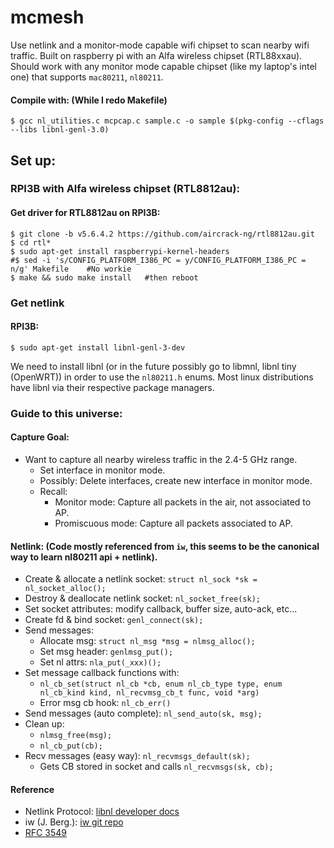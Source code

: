 # mcmesh
Use netlink and a monitor-mode capable wifi chipset to scan nearby wifi traffic. Built on raspberry pi with an Alfa wireless chipset (RTL88xxau).
Should work with any monitor mode capable chipset (like my laptop's intel one) that supports ```mac80211```, ```nl80211```.

#### Compile with: (While I redo Makefile)
```
$ gcc nl_utilities.c mcpcap.c sample.c -o sample $(pkg-config --cflags --libs libnl-genl-3.0)
```

## Set up:
### RPI3B with Alfa wireless chipset (RTL8812au):
#### Get driver for RTL8812au on RPI3B:
```
$ git clone -b v5.6.4.2 https://github.com/aircrack-ng/rtl8812au.git
$ cd rtl*
$ sudo apt-get install raspberrypi-kernel-headers
#$ sed -i 's/CONFIG_PLATFORM_I386_PC = y/CONFIG_PLATFORM_I386_PC = n/g' Makefile    #No workie
$ make && sudo make install   #then reboot
```

### Get netlink
#### RPI3B:
```
$ sudo apt-get install libnl-genl-3-dev
```
We need to install libnl (or in the future possibly go to libmnl, libnl tiny (OpenWRT)) in order to use the ```nl80211.h``` enums.
Most linux distributions have libnl via their respective package managers.

### Guide to this universe:

#### Capture Goal:
+ Want to capture all nearby wireless traffic in the 2.4-5 GHz range.
    + Set interface in monitor mode.
    + Possibly: Delete interfaces, create new interface in monitor mode.
    + Recall:
        + Monitor mode: Capture all packets in the air, not associated to AP.
        + Promiscuous mode: Capture all packets associated to AP.

#### Netlink: (Code mostly referenced from ```iw```, this seems to be the canonical way to learn nl80211 api + netlink).
+ Create & allocate a netlink socket: ```struct nl_sock *sk = nl_socket_alloc();```
+ Destroy & deallocate netlink socket: ```nl_socket_free(sk);```
+ Set socket attributes: modify callback, buffer size, auto-ack, etc...
+ Create fd & bind socket: ```genl_connect(sk);```
+ Send messages:
    + Allocate msg: ```struct nl_msg *msg = nlmsg_alloc();```
    + Set msg header: ```genlmsg_put();```
    + Set nl attrs: ```nla_put(_xxx)();```
+ Set message callback functions with: 
    + ```nl_cb_set(struct nl_cb *cb, enum nl_cb_type type, enum nl_cb_kind kind, nl_recvmsg_cb_t func, void *arg)```
    + Error msg cb hook: ```nl_cb_err()```
+ Send messages (auto complete): ```nl_send_auto(sk, msg);```
+ Clean up:
    + ```nlmsg_free(msg);```
    + ```nl_cb_put(cb);```
+ Recv messages (easy way): ```nl_recvmsgs_default(sk);```
    + Gets CB stored in socket and calls ```nl_recvmsgs(sk, cb);```
    
 
#### Reference
+ Netlink Protocol: [libnl developer docs](https://www.infradead.org/~tgr/libnl/doc/core.html)
+ iw (J. Berg.): [iw git repo](http://git.kernel.org/?p=linux/kernel/git/jberg/iw.git)
+ [RFC 3549](https://datatracker.ietf.org/doc/html/rfc3549) 
